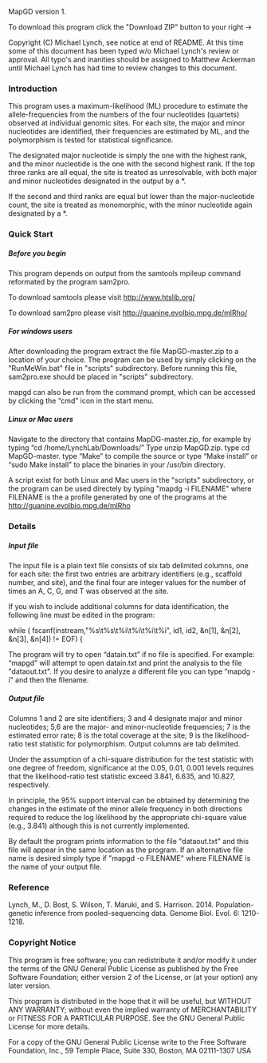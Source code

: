 MapGD version 1.

To download this program click the "Download ZIP" button to your right -> 

Copyright (C) Michael Lynch, see notice at end of README. At this time some of this document has been typed w/o Michael Lynch's review or approval. All typo's and inanities should be assigned to Matthew Ackerman until Michael Lynch has had time to review changes to this document. 

<h3> Introduction </h3>

This program uses a maximum-likelihood (ML) procedure to estimate the allele-frequencies from the numbers of the four nucleotides (quartets) observed at individual genomic sites. For each site, the major and minor nucleotides are identified, their frequencies are estimated by ML, and the polymorphism is tested for statistical significance.

The designated major nucleotide is simply the one with the highest rank, and the minor nucleotide is the one with the second highest rank. If the top three ranks are all equal, the site is treated as unresolvable, with both major and minor nucleotides designated in the output by a *.

If the second and third ranks are equal but lower than the major-nucleotide count, the site is treated as monomorphic, with the minor nucleotide again designated by a *.

<h3> Quick Start </h3>

<h5> Before you begin </h5>

This program depends on output from the samtools mpileup command reformated by the program sam2pro. 

To download samtools please visit http://www.htslib.org/

To download sam2pro please visit http://guanine.evolbio.mpg.de/mlRho/
	
<h5> For windows users </h5>

After downloading the program extract the file MapGD-master.zip to a location of your choice.
The program can be used by simply clicking on the "RunMeWin.bat" file in "scripts" subdirectory. 
Before running this file, sam2pro.exe should be placed in "scripts" subdirectory.

mapgd can also be run from the command prompt, which can be accessed by clicking the “cmd” icon in the start menu.

<h5> Linux or Mac users </h5>

Navigate to the directory that contains MapDG-master.zip, for example by typing “cd /home/LynchLab/Downloads/” 
Type unzip MapGD.zip.
type cd MapGD-master.
type “Make” to compile the source or type “Make install” or “sudo Make install” to place the binaries in your /usr/bin directory.
	
A script exist for both Linux and Mac users in the "scripts" subdirectory, or the program can be used directely 
by typing "mapdg -i FILENAME" where FILENAME is the a profile generated by one of the programs at the http://guanine.evolbio.mpg.de/mlRho

<h3> Details </h3>

<h5> Input file </h5>
	The input file is a plain text file consists of six tab delimited columns, one for each site: the first two entries are arbitrary identifiers (e.g., scaffold number, and site), and the final four are integer values for the number of times an A, C, G, and T was observed at the site. 

If you wish to include additional columns for data identification, the following line must be edited in the program:

while ( fscanf(instream,"%s\t%s\t%i\t%i\t%i\t%i", id1, id2, &n[1], &n[2], &n[3], &n[4]) != EOF) {

The program will try to open “datain.txt” if no file is specified. For example: “mapgd” will attempt to open datain.txt and print the analysis to the file "dataout.txt". If you desire to analyze a different file you can type “mapdg -i" and then the filename. 

<h5> Output file </h5>

 Columns 1 and 2 are site identifiers; 3 and 4 designate major and minor nucleotides; 5,6 are the major- and minor-nucleotide frequencies; 7 is the estimated error rate; 8 is the total coverage at the site; 9 is the likelihood-ratio test statistic for polymorphism. Output columns are tab delimited.

Under the assumption of a chi-square distribution for the test statistic with one degree of freedom, significance at the 0.05, 0.01, 0.001 levels requires that the likelihood-ratio test statistic exceed 3.841, 6.635, and 10.827, respectively. 

In principle, the 95% support interval can be obtained by determining the changes in the estimate of the minor allele frequency in both directions required to reduce the log likelihood by the appropriate chi-square value (e.g., 3.841) although this is not currently implemented. 

By default the program prints information to the file "dataout.txt" and this file will appear in the same location as the program. If an alternative file name is desired simply type if "mapgd -o FILENAME" where FILENAME is the name of your output file.
 
<h3> Reference </h3>

Lynch, M., D. Bost, S. Wilson, T. Maruki, and S. Harrison. 2014. Population-genetic inference from pooled-sequencing data. Genome Biol. Evol. 6: 1210-1218.

<h3> Copyright Notice </h3>

This program is free software; you can redistribute it and/or modify it under the terms of the GNU General Public License as published by the Free Software Foundation; either version 2 of the License, or (at your option) any later version.

This program is distributed in the hope that it will be useful, but WITHOUT ANY WARRANTY; without even the implied warranty of MERCHANTABILITY or FITNESS FOR A PARTICULAR PURPOSE. See the GNU General Public License for more details.

For a copy of the GNU General Public License write to the Free Software Foundation, Inc., 59 Temple Place, Suite 330, Boston, MA 02111-1307 USA


